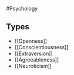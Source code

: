 #Psychology 
## Types
* [[Openness]]
* [[Conscientiousness]]
* [[Extraversion]]
* [[Agreeableness]]
* [[Neuroticism]]